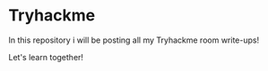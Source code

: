 # Tryhackme

In this repository i will be posting all my Tryhackme room write-ups!

Let's learn together!
